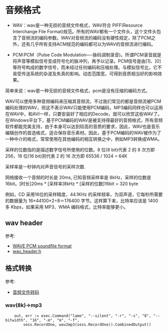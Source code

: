 # 音频格式

- WAV：wav是一种无损的音频文件格式，WAV符合 PIFF(Resource Interchange File Format)规范。所有的WAV都有一个文件头，这个文件头包含了音频流的编码参数。WAV对音频流的编码没有硬性规定，除了PCM之外，还有几乎所有支持ACM规范的编码都可以为WAV的音频流进行编码。

- PCM:PCM（Pulse Code Modulation—-脉码调制录音)。所谓PCM录音就是将声音等模拟信号变成符号化的脉冲列，再予以记录。PCM信号是由[1]、[0]等符号构成的数字信号，而未经过任何编码和压缩处理。与模拟信号比，它不易受传送系统的杂波及失真的影响。动态范围宽，可得到音质相当好的影响效果。

简单来说：wav是一种无损的音频文件格式，pcm是没有压缩的编码方式。

WAV可以使用多种音频编码来压缩其音频流，不过我们常见的都是音频流被PCM编码处理的WAV，但这不表示WAV只能使用PCM编码，MP3编码同样也可以运用在WAV中，和AVI一样，只要安装好了相应的Decode，就可以欣赏这些WAV了。在Windows平台下，基于PCM编码的WAV是被支持得最好的音频格式，所有音频软件都能完美支持，由于本身可以达到较高的音质的要求，因此，WAV也是音乐编辑创作的首选格式，适合保存音乐素材。因此，基于PCM编码的WAV被作为了一种中介的格式，常常使用在其他编码的相互转换之中，例如MP3转换成WMA。

采样的位数指的是描述数字信号所使用的位数。8 位(8 bit)代表 2 的 8 次方即 256，16 位(16 bit)则代表 2 的 16 次方即 65536 / 1024 = 64K

采样率是一秒钟内对声音信号的采样次数.

网络接收一个音频的时长是 20ms, 已知音频采样率是 8kHz，采样的位数是 16bit。[时长]20ms * [采样率]8kHz * [采样的位数]16bit = 320 byte

例如，CD 采用16位的采样精度，44.1KHz 的采样频率，为双声道，它每秒所需要的数据量为 16×44100×2÷8＝176400 字节。这样算下来，比特率应该是 1400 多 Kbps，如果采用 MP3、WMA 编码格式，比特率能够更小。

## wav header
参考:
- [WAVE PCM soundfile format](http://soundfile.sapp.org/doc/WaveFormat/)
- [wav_header.h](https://gist.github.com/Jon-Schneider/8b7c53d27a7a13346a643dac9c19d34f)

## 格式转换
参考:
- [音频文件转码](http://ai.baidu.com/ai-doc/SPEECH/7k38lxpwf)

### wav(8k)->mp3
```
	out, err := exec.Command("lame", "--silent", "-r", "-s", "8", "--bitwidth", "16", "-m", "m", "-f",
		sess.RecordOne, wav2mp3(sess.RecordOne)).CombinedOutput()
```